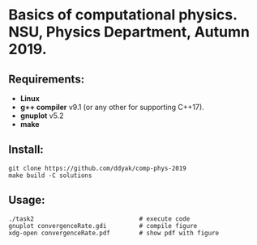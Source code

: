 # Basics of computational physics. NSU, Physics Department, Autumn 2019.

## Requirements:

* **Linux**
* **g++ compiler** v9.1 (or any other for supporting C++17).
* **gnuplot** v5.2
* **make**

## Install:

```console
git clone https://github.com/ddyak/comp-phys-2019
make build -С solutions
```

## Usage:

```console
./task2                             # execute code
gnuplot convergenceRate.gdi         # compile figure
xdg-open convergenceRate.pdf        # show pdf with figure
```
